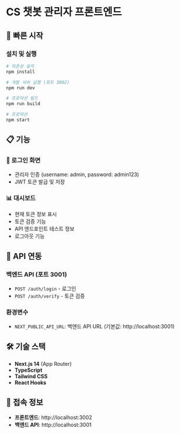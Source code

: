# CS 챗봇 관리자 프론트엔드

## 🚀 빠른 시작

### 설치 및 실행
```bash
# 의존성 설치
npm install

# 개발 서버 실행 (포트 3002)
npm run dev

# 프로덕션 빌드
npm run build

# 프로덕션 
npm start
```

## 📋 기능

### 🔐 로그인 화면
- 관리자 인증 (username: admin, password: admin123)
- JWT 토큰 발급 및 저장

### 📊 대시보드
- 현재 토큰 정보 표시
- 토큰 검증 기능
- API 엔드포인트 테스트 정보
- 로그아웃 기능

## 🔗 API 연동

### 백엔드 API (포트 3001)
- `POST /auth/login` - 로그인
- `POST /auth/verify` - 토큰 검증

### 환경변수
- `NEXT_PUBLIC_API_URL`: 백엔드 API URL (기본값: http://localhost:3001)

## 🛠️ 기술 스택
- **Next.js 14** (App Router)
- **TypeScript**
- **Tailwind CSS**
- **React Hooks**

## 📱 접속 정보
- **프론트엔드**: http://localhost:3002
- **백엔드 API**: http://localhost:3001